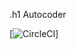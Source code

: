 .h1 Autocoder

[![CircleCI](https://circleci.com/gh/michaelmelanson/autocoder.svg?style=svg&circle-token=8ed95331edc5e5af4c1c034173fb86c8309b1948)]